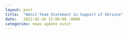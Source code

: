 ```yaml
---
layout: post
title:  "NUnit Team Statement in Support of Ukraine"
date:   2022-02-36 12:00:00 -0000
categories: news update nunit
---
```


